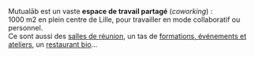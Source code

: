 Mutualāb est un vaste **espace de travail partagé** (_coworking_) :  
1000 m2 en plein centre de Lille, pour travailler en mode collaboratif ou personnel.  
Ce sont aussi des [salles de réunion](salle-reunion-lille.html "Location de salles de réunion"), 
un tas de [formations, événements et ateliers](evenements-mutualab.html), 
un [restaurant bio](restaurant-bis2fly.html)…
